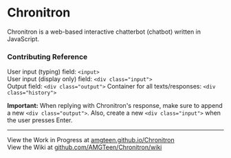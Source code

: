 # Chronitron
Chronitron is a web-based interactive chatterbot (chatbot) written in JavaScript.

### Contributing Reference

User input (typing) field: `<input>`  
User input (display only) field: `<div class="input">`  
Output field: `<div class="output">`
Container for all texts/responses: `<div class="history">`

**Important:** When replying with Chronitron's response, make sure to append a new `<div class="output">`. Also, create a new `<div class="input">` when the user presses Enter.

---

View the Work in Progress at [amgteen.github.io/Chronitron](https://amgteen.github.io/Chronitron)  
View the Wiki at [github.com/AMGTeen/Chronitron/wiki](https://github.com/AMGTeen/Chronitron/wiki)
